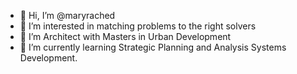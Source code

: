 - 👋 Hi, I’m @maryrached
- 👀 I’m interested in matching problems to the right solvers
- 🌱 I’m Architect with Masters in Urban Development 
- 💞️ I’m currently learning Strategic Planning and Analysis Systems Development. 

<!---
maryrached/maryrached is a ✨ special ✨ repository because its `README.md` (this file) appears on your GitHub profile.
You can click the Preview link to take a look at your changes.
--->
